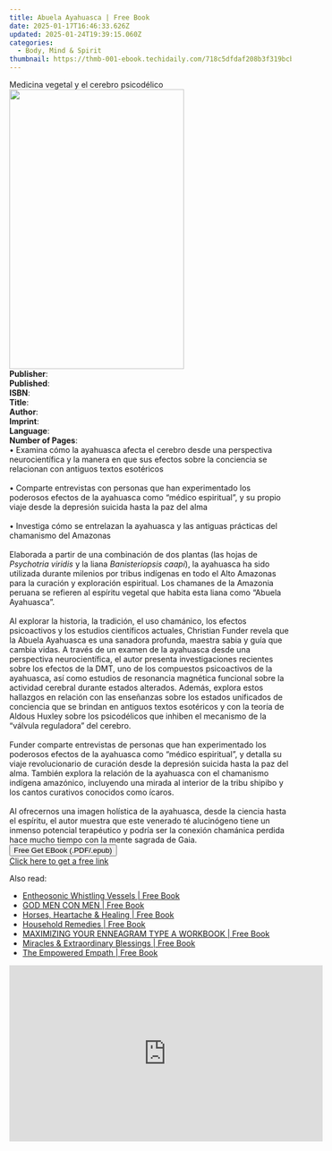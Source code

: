 ```yaml
---
title: Abuela Ayahuasca | Free Book
date: 2025-01-17T16:46:33.626Z
updated: 2025-01-24T19:39:15.060Z
categories:
  - Body, Mind & Spirit
thumbnail: https://thmb-001-ebook.techidaily.com/718c5dfdaf208b3f319bcb91b16907fe61d38326da32724bd55fa178f92ed135.jpg
---
```

<main id="book-container">
  <div class="flex flex-col">
    <div class="book-brief flex-1 py-6 px-4 sm:p-6 md:py-10 md:px-8">
      <!-- brief-->
      <div class="book-brief-main">
        Medicina vegetal y el cerebro psicodélico
      </div>
    </div>
    <div
      class="book-meta-info flex-1 grid gap-4 col-start-1 col-end-3 row-start-1 sm:mb-6 sm:grid-cols-4 lg:gap-6 lg:col-start-2 lg:row-end-6 lg:row-span-6 lg:mb-0"
    >
      <div
        class="book-meta-info-left place-content-center mt-4 p-4 text-sm leading-6 col-start-2 col-span-2 dark:text-slate-400"
      >
        <img
          class="w-full h-500 object-cover rounded-lg sm:h-255 sm:col-span-2 lg:col-span-full"
          src="https://img-001-ebook.techidaily.com/baa794f668285dd644f7667cfbe701ea35b27c1cbe7fce9256668cd10f0aaec2.jpg"
          alt=""
          width="312"
          height="500"
        />
      </div>
      <div
        class="book-meta-info-right mt-2 col-start-1 row-start-2 col-span-3 self-center"
      >
        <!-- meta data  -->
        <div class="flex flex-col px-4 md:px-8">
          <div class="flex-1">
            <strong>Publisher</strong>:<span class="px-2"></span>
          </div>
          <div class="flex-1">
            <strong>Published</strong>:<span class="px-2"></span>
          </div>
          <div class="flex-1">
            <strong>ISBN</strong>:<span class="px-2"></span>
          </div>
          <div class="flex-1">
            <strong>Title</strong>:<span class="px-2"></span>
          </div>
          <div class="flex-1">
            <strong>Author</strong>:<span class="px-2"></span>
          </div>
          <div class="flex-1">
            <strong>Imprint</strong>:<span class="px-2"></span>
          </div>
          <div class="flex-1">
            <strong>Language</strong>:<span class="px-2"></span>
          </div>
          <div class="flex-1">
            <strong>Number of Pages</strong>:<span class="px-2"></span>
          </div>
        </div>
      </div>
    </div>
    <div class="book-description flex-1 py-6 px-4 sm:p-6 md:py-10 md:px-8">
      <div class="book-description-main">
        <div accordion-content="" id="description">
          • Examina cómo la ayahuasca afecta el cerebro desde una perspectiva
          neurocientífica y la manera en que sus efectos sobre la conciencia se
          relacionan con antiguos textos esotéricos<br /><br />• Comparte
          entrevistas con personas que han experimentado los poderosos efectos
          de la ayahuasca como “médico espiritual”, y su propio viaje desde la
          depresión suicida hasta la paz del alma<br /><br />• Investiga cómo se
          entrelazan la ayahuasca y las antiguas prácticas del chamanismo del
          Amazonas<br /><br />Elaborada a partir de una combinación de dos
          plantas (las hojas de <i>Psychotria viridis</i> y la liana
          <i>Banisteriopsis caapi</i>), la ayahuasca ha sido utilizada durante
          milenios por tribus indígenas en todo el Alto Amazonas para la
          curación y exploración espiritual. Los chamanes de la Amazonia peruana
          se refieren al espíritu vegetal que habita esta liana como “Abuela
          Ayahuasca”.<br /><br />Al explorar la historia, la tradición, el uso
          chamánico, los efectos psicoactivos y los estudios científicos
          actuales, Christian Funder revela que la Abuela Ayahuasca es una
          sanadora profunda, maestra sabia y guía que cambia vidas. A través de
          un examen de la ayahuasca desde una perspectiva neurocientífica, el
          autor presenta investigaciones recientes sobre los efectos de la DMT,
          uno de los compuestos psicoactivos de la ayahuasca, así como estudios
          de resonancia magnética funcional sobre la actividad cerebral durante
          estados alterados. Además, explora estos hallazgos en relación con las
          enseñanzas sobre los estados unificados de conciencia que se brindan
          en antiguos textos esotéricos y con la teoría de Aldous Huxley sobre
          los psicodélicos que inhiben el mecanismo de la “válvula reguladora”
          del cerebro.<br /><br />Funder comparte entrevistas de personas que
          han experimentado los poderosos efectos de la ayahuasca como “médico
          espiritual”, y detalla su viaje revolucionario de curación desde la
          depresión suicida hasta la paz del alma. También explora la relación
          de la ayahuasca con el chamanismo indígena amazónico, incluyendo una
          mirada al interior de la tribu shipibo y los cantos curativos
          conocidos como ícaros.<br /><br />Al ofrecernos una imagen holística
          de la ayahuasca, desde la ciencia hasta el espíritu, el autor muestra
          que este venerado té alucinógeno tiene un inmenso potencial
          terapéutico y podría ser la conexión chamánica perdida hace mucho
          tiempo con la mente sagrada de Gaia.
        </div>
        <div class="accordion-fader"></div>
      </div>
    </div>
    <div class="book-excerpts flex-1 py-6 px-4 sm:p-6 md:py-10 md:px-8"></div>
    <div
      class="book-about-author flex-1 py-6 px-4 sm:p-6 md:py-10 md:px-8"
    ></div>
    <div class="book-free-get flex-1 py-6 px-4 sm:p-6 md:py-10 md:px-8">
      <button
        id="btn-free-get"
        class="bg-blue-500 hover:bg-blue-700 text-white font-bold py-2 px-4 rounded"
      >
        Free Get EBook (.PDF/.epub)
      </button>
      <div id="countdown-display" class="px-2 text-lg mt-2"></div>
      <a
        id="free-link"
        class="hidden bg-blue-500 hover:bg-blue-700 text-white font-bold py-2 px-4 rounded"
        href="https://www.ebooks.com/en-us/book/211441846/abuela-ayahuasca/christian-funder/"
        target="_blank"
        >Click here to get a free link</a
      >
    </div>
    <script>
      let countdownTime = 0;
      let countdownInterval = null;
      document
        .getElementById('btn-free-get')
        .addEventListener('click', startCountdown);
      function startCountdown() {
        countdownTime = new Date().getTime() + 60000 * 3;
        countdownInterval = setInterval(updateCountdown, 1000);
        document.getElementById('btn-free-get').disabled = true;
        document
          .getElementById('btn-free-get')
          .classList.add('bg-gray-500', 'cursor-not-allowed');
      }
      function updateCountdown() {
        let currentTime = new Date().getTime();
        let timeLeft = countdownTime - currentTime;
        let secondsLeft = Math.floor(timeLeft / 1000);
        document.getElementById('countdown-display').innerHTML =
          `Remaining time: ${secondsLeft} seconds.`;
        if (secondsLeft <= 0) {
          clearInterval(countdownInterval);
          document.getElementById('btn-free-get').classList.add('hidden');
          document.getElementById('free-link').classList.remove('hidden');
          document.getElementById('countdown-display').innerHTML = '';
        }
      }
    </script>
  </div>
</main>

<ins class="adsbygoogle"
      style="display:block"
      data-ad-client="ca-pub-7571918770474297"
      data-ad-slot="8358498916"
      data-ad-format="auto"
      data-full-width-responsive="true"></ins>
    

<span class="atpl-alsoreadstyle">Also read:</span>
<div><ul>
<li><a href="https://novels-ebooks.techidaily.com/209839253-9786163619730-entheosonic-whistling-vessels/"><u>Entheosonic Whistling Vessels | Free Book</u></a></li>
<li><a href="https://novels-ebooks.techidaily.com/209839251-9780990585039-god-men-con-men/"><u>GOD MEN CON MEN | Free Book</u></a></li>
<li><a href="https://novels-ebooks.techidaily.com/209838878-9780992548612-horses-heartache-healing/"><u>Horses, Heartache & Healing | Free Book</u></a></li>
<li><a href="https://novels-ebooks.techidaily.com/209839282-9780992569730-household-remedies/"><u>Household Remedies | Free Book</u></a></li>
<li><a href="https://novels-ebooks.techidaily.com/209839238-9780692322949-maximizing-your-enneagram-type-a-workbook/"><u>MAXIMIZING YOUR ENNEAGRAM TYPE A WORKBOOK | Free Book</u></a></li>
<li><a href="https://novels-ebooks.techidaily.com/209838891-9780986213205-miracles-extraordinary-blessings/"><u>Miracles & Extraordinary Blessings | Free Book</u></a></li>
<li><a href="https://novels-ebooks.techidaily.com/209839145-9781935214359-the-empowered-empath/"><u>The Empowered Empath | Free Book</u></a></li>
</ul></div>

<!-- affiliate ads begin -->
<iframe width="560" height="315" src="https://www.youtube.com/embed/RJNYTGHVlLc?si=lhdUUVYMVQjzHXBh" title="YouTube video player" frameborder="0" allow="accelerometer; autoplay; clipboard-write; encrypted-media; gyroscope; picture-in-picture; web-share" referrerpolicy="strict-origin-when-cross-origin" allowfullscreen></iframe>
<!-- affiliate ads end -->

